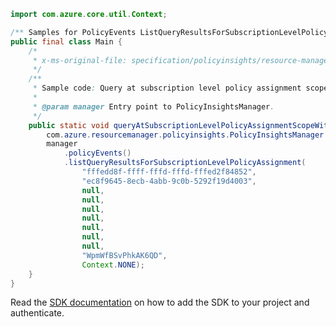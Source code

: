```java
import com.azure.core.util.Context;

/** Samples for PolicyEvents ListQueryResultsForSubscriptionLevelPolicyAssignment. */
public final class Main {
    /*
     * x-ms-original-file: specification/policyinsights/resource-manager/Microsoft.PolicyInsights/stable/2019-10-01/examples/PolicyEvents_QuerySubscriptionLevelPolicyAssignmentScopeNextLink.json
     */
    /**
     * Sample code: Query at subscription level policy assignment scope with next link.
     *
     * @param manager Entry point to PolicyInsightsManager.
     */
    public static void queryAtSubscriptionLevelPolicyAssignmentScopeWithNextLink(
        com.azure.resourcemanager.policyinsights.PolicyInsightsManager manager) {
        manager
            .policyEvents()
            .listQueryResultsForSubscriptionLevelPolicyAssignment(
                "fffedd8f-ffff-fffd-fffd-fffed2f84852",
                "ec8f9645-8ecb-4abb-9c0b-5292f19d4003",
                null,
                null,
                null,
                null,
                null,
                null,
                null,
                "WpmWfBSvPhkAK6QD",
                Context.NONE);
    }
}
```

Read the [SDK documentation](https://github.com/Azure/azure-sdk-for-java/blob/azure-resourcemanager-policyinsights_1.0.0-beta.2/sdk/policyinsights/azure-resourcemanager-policyinsights/README.md) on how to add the SDK to your project and authenticate.
